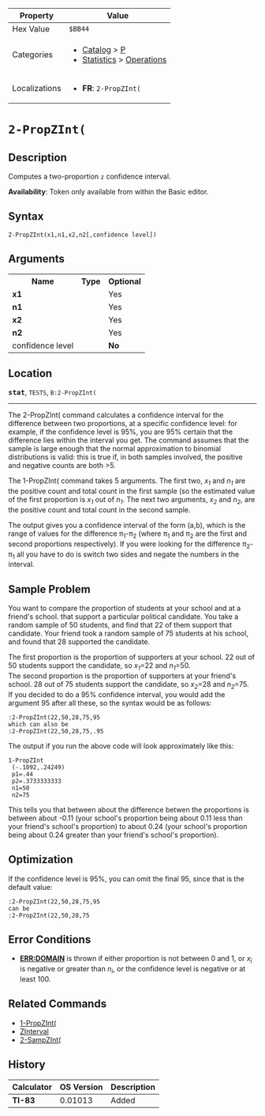 | Property      | Value |
|---------------|-------|
| Hex Value     | `$BB44`|
| Categories    | <ul><li>[Catalog](<../categories/Catalog.md>) > [P](<../categories/Catalog.md#P>)</li><li>[Statistics](<../categories/Statistics.md>) > [Operations](<../categories/Statistics.md#Operations>)</li></ul> |
| Localizations | <ul><li><b>FR</b>: `2-PropZInt(`</li></ul> |

# `2-PropZInt(`

## Description
Computes a two-proportion `z` confidence interval.


<b>Availability</b>: Token only available from within the Basic editor.

## Syntax
`2-PropZInt(x1,n1,x2,n2[,confidence level])`

## Arguments
<table>
<tr><th>Name</th><th>Type</th><th>Optional</th></tr>

<tr><td><b>x1</b></td><td></td><td>Yes</td></tr>

<tr><td><b>n1</b></td><td></td><td>Yes</td></tr>

<tr><td><b>x2</b></td><td></td><td>Yes</td></tr>

<tr><td><b>n2</b></td><td></td><td>Yes</td></tr>

<tr><td>confidence level</td><td></td><td><b>No</b></td></tr>

</table>

## Location
<tt><kbd><b>stat</b></kbd></tt>, `TESTS`, `B:2-PropZInt(`
<hr>

The 2-PropZInt( command calculates a confidence interval for the difference between two proportions, at a specific confidence level: for example, if the confidence level is 95%, you are 95% certain that the difference lies within the interval you get. The command assumes that the sample is large enough that the normal approximation to binomial distributions is valid: this is true if, in both samples involved, the positive and negative counts are both >5.

The 1-PropZInt( command takes 5 arguments. The first two, _x<sub>1</sub>_ and _n<sub>1</sub>_ are the positive count and total count in the first sample (so the estimated value of the first proportion is _x<sub>1</sub>_ out of _n<sub>1</sub>_. The next two arguments, _x<sub>2</sub>_ and _n<sub>2</sub>_, are the positive count and total count in the second sample.

The output gives you a confidence interval of the form (a,b), which is the range of values for the difference π<sub>1</sub>-π<sub>2</sub> (where π<sub>1</sub> and π<sub>2</sub> are the first and second proportions respectively). If you were looking for the difference π<sub>2</sub>-π<sub>1</sub> all you have to do is switch two sides and negate the numbers in the interval.

## Sample Problem

You want to compare the proportion of students at your school and at a friend's school. that support a particular political candidate. You take a random sample of 50 students, and find that 22 of them support that candidate. Your friend took a random sample of 75 students at his school, and found that 28 supported the candidate.

The first proportion is the proportion of supporters at your school. 22 out of 50 students support the candidate, so _x<sub>1</sub>_=22 and _n<sub>1</sub>_=50.  
The second proportion is the proportion of supporters at your friend's school. 28 out of 75 students support the candidate, so _x<sub>2</sub>_=28 and _n<sub>2</sub>_=75.  
If you decided to do a 95% confidence interval, you would add the argument 95 after all these, so the syntax would be as follows:

```ti-basic
:2-PropZInt(22,50,28,75,95
which can also be
:2-PropZInt(22,50,28,75,.95
```

  
The output if you run the above code will look approximately like this:

```ti-basic
1-PropZInt
 (-.1092,.24249)
 p1=.44
 p2=.3733333333
 n1=50
 n2=75
```

  
This tells you that between about the difference betwen the proportions is between about -0.11 (your school's proportion being about 0.11 less than your friend's school's proportion) to about 0.24 (your school's proportion being about 0.24 greater than your friend's school's proportion).

## Optimization

If the confidence level is 95%, you can omit the final 95, since that is the default value:

```ti-basic
:2-PropZInt(22,50,28,75,95
can be
:2-PropZInt(22,50,28,75
```

## Error Conditions

*   **[ERR:DOMAIN](/errors#domain)** is thrown if either proportion is not between 0 and 1, or _x<sub>i</sub>_ is negative or greater than _n<sub>i</sub>_, or the confidence level is negative or at least 100.

## Related Commands

*   [1-PropZInt(](/1-propzint)
*   [ZInterval](/zinterval)
*   [2-SampZInt(](/2-sampzint)

## History
| Calculator | OS Version | Description |
|------------|------------|-------------|
| <b>TI-83</b> | 0.01013 | Added |


